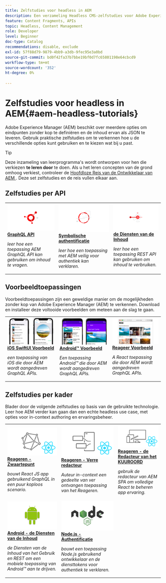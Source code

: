 ```yaml
---
title: Zelfstudies voor headless in AEM
description: Een verzameling Headless CMS-zelfstudies voor Adobe Experience Manager. Lesbestanden verkennen via API, framework en voorbeeldtoepassingen.
feature: Content Fragments, APIs
topic: Headless, Content Management
role: Developer
level: Beginner
doc-type: Catalog
recommendations: disable, exclude
exl-id: 57f88d79-9879-4bb9-a3db-9fec95e3a0bd
source-git-commit: bd0f42fa37b7bbe19bf0d7fc65801198e64cbcd9
workflow-type: tm+mt
source-wordcount: '352'
ht-degree: 0%

---
```


# Zelfstudies voor headless in AEM{#aem-headless-tutorials}

Adobe Experience Manager (AEM) beschikt over meerdere opties om eindpunten zonder kop te definiëren en de inhoud ervan als JSON te leveren. Gebruik praktische zelfstudies om te verkennen hoe u de verschillende opties kunt gebruiken en te kiezen wat bij u past.

>[!TIP]
>
>Deze inzameling van leerprogramma&#39;s wordt ontworpen voor hen die verkiezen **te leren door** te doen. Als u het leren concepten van de grond omhoog verkiest, controleer de [ Hoofdloze Reis van de Ontwikkelaar van AEM ](https://experienceleague.adobe.com/docs/experience-manager-cloud-service/content/headless/journeys/developer/overview.html). Deze set zelfstudies en de reis vullen elkaar aan.

## Zelfstudies per API

<table>
<tr>
  <td>
    <a href="https://experienceleague.adobe.com/docs/experience-manager-learn/getting-started-with-aem-headless/graphql/overview.html">
      <img alt="GRAPHQL API" src="./assets/graphql-icon.png" />
    </a>
    <div>
      <a href="https://experienceleague.adobe.com/docs/experience-manager-learn/getting-started-with-aem-headless/graphql/overview.html">
    <strong> GraphQL API </strong>
    </a>
    </div>
    <p>
    <em> leer hoe een toepassing AEM GraphQL API kan gebruiken om inhoud te vragen.</em>
    <p>
  </td>
  <td>
    <a href="https://experienceleague.adobe.com/docs/experience-manager-learn/getting-started-with-aem-headless/authentication/overview.html">
    <img alt="Op token gebaseerde verificatie" src="./assets/token-auth-icon.png" />
    </a>
    <div>
    <a href="https://experienceleague.adobe.com/docs/experience-manager-learn/getting-started-with-aem-headless/authentication/overview.html">
    <strong> Symbolische authentificatie </strong>
    </a>
    </div>
    <p>
    <em> leer hoe een toepassing met AEM veilig voor authentiek kan verklaren.</em>
    </p>
  </td>
  <td>
    <a href="https://experienceleague.adobe.com/docs/experience-manager-learn/getting-started-with-aem-headless/content-services/overview.html">
      <img alt="Inhoudsservices" src="./assets/content-services.png" />
    </a>
     <div>
      <a href="https://experienceleague.adobe.com/docs/experience-manager-learn/getting-started-with-aem-headless/content-services/overview.html">
        <strong> de Diensten van de Inhoud </strong>
      </a>
    </div>
    <p>
    <em> leer hoe een toepassing REST API kan gebruiken om inhoud te verbruiken.</em>
    <p>
  </td>
</tr>
</table>

## Voorbeeldtoepassingen

Voorbeeldtoepassingen zijn een geweldige manier om de mogelijkheden zonder kop van Adobe Experience Manager (AEM) te verkennen. Download en installeer deze voltooide voorbeelden om meteen aan de slag te gaan.

<table>
<tr>
  <td>
    <a href="https://experienceleague.adobe.com/docs/experience-manager-learn/getting-started-with-aem-headless/graphql/example-apps/ios-swiftui-app.html">
      <img alt="iOS-voorbeeld" src="./assets/ios-example.png" />
    </a>
    <div>
      <a href="https://experienceleague.adobe.com/docs/experience-manager-learn/getting-started-with-aem-headless/graphql/example-apps/ios-swiftui-app.html">
    <strong> iOS SwiftUI Voorbeeld </strong>
    </a>
    </div>
    <p>
    <em> een toepassing van iOS die door AEM wordt aangedreven GraphQL APIs.</em>
    <p>
  </td>
  <td>
    <a href="https://experienceleague.adobe.com/docs/experience-manager-learn/getting-started-with-aem-headless/graphql/example-apps/android-app.html">
    <img alt="Android-voorbeeld" src="./assets/android-example.png" />
    </a>
    <div>
    <a href="https://experienceleague.adobe.com/docs/experience-manager-learn/getting-started-with-aem-headless/graphql/example-apps/android-app.html">
    <strong> Android™ Voorbeeld </strong>
    </a>
    </div>
    <p>
    <em> Een toepassing Android™ die door AEM wordt aangedreven GraphQL APIs.</em>
    </p>
  </td>
  <td>
    <a href="https://experienceleague.adobe.com/docs/experience-manager-learn/getting-started-with-aem-headless/graphql/example-apps/react-app.html">
      <img alt="Voorbeeld Reageren" src="./assets/react-example.png" />
    </a>
     <div>
      <a href="https://experienceleague.adobe.com/docs/experience-manager-learn/getting-started-with-aem-headless/graphql/example-apps/react-app.html">
        <strong> Reageer Voorbeeld </strong>
      </a>
    </div>
    <p>
    <em> A React toepassing die door AEM wordt aangedreven GraphQL APIs.</em>
    <p>
  </td>
</tr>
</table>

## Zelfstudies per kader

Blader door de volgende zelfstudies op basis van de gebruikte technologie. Leer hoe AEM verder kan gaan dan een echte headless use case, met opties voor in-context authoring en ervaringsbeheer.

<table>
<tr>
  <td>
    <a href="https://experienceleague.adobe.com/docs/experience-manager-learn/getting-started-with-aem-headless/graphql/multi-step/overview.html">
      <img alt="Reageren - Hoofdloos" src="./assets/react-headless.png" />
    </a>
    <div>
      <a href="https://experienceleague.adobe.com/docs/experience-manager-learn/getting-started-with-aem-headless/graphql/overview.html">
    <strong> Reageren - Zwaartepunt </strong>
    </a>
    </div>
    <p>
    <em> bouwt React JS app gebruikend GraphQL in een puur koploos scenario.</em>
    <p>
  </td>
  <td>
    <a href="https://experienceleague.adobe.com/docs/experience-manager-learn/getting-started-with-aem-headless/spa-editor/remote-spa/overview.html">
    <img alt="Reageren - Externe editor" src="./assets/react-remote.png" />
    </a>
    <div>
    <a href="https://experienceleague.adobe.com/docs/experience-manager-learn/getting-started-with-aem-headless/spa-editor/remote-spa/overview.html">
    <strong> Reageren - Verre redacteur </strong>
    </a>
    </div>
    <p>
    <em> Auteur in-context een gedeelte van ver ontvangen toepassing van het Reageren.</em>
    </p>
  </td>
  <td>
    <a href="https://experienceleague.adobe.com/docs/experience-manager-learn/getting-started-with-aem-headless/spa-editor/react/overview.html">
      <img alt="Reageren - SPA-editor" src="./assets/react-spa-editor.png" />
    </a>
     <div>
      <a href="https://experienceleague.adobe.com/docs/experience-manager-learn/getting-started-with-aem-headless/spa-editor/react/overview.html">
        <strong> Reageren - de Redacteur van het KUUROORD </strong>
      </a>
    </div>
    <p>
    <em> gebruik de redacteur van AEM SPA om volledige React te beheren app ervaring.</em>
    <p>
  </td>
</tr>
<tr>  
  <td>
    <a href="https://experienceleague.adobe.com/docs/experience-manager-learn/getting-started-with-aem-headless/content-services/overview.html">
    <img alt="Andriod - Inhoudsservices" src="./assets/android.png" />
    </a>
    <div>
    <a href="https://experienceleague.adobe.com/docs/experience-manager-learn/getting-started-with-aem-headless/content-services/overview.html">
    <strong> Android - de Diensten van de Inhoud </strong>
    </a>
    </div>
    <p>
    <em> de Diensten van de Inhoud van het Gebruik en REST om een mobiele toepassing van Android™ aan te drijven.</em>
    </p>
  </td>
  <td>
    <a href="https://experienceleague.adobe.com/docs/experience-manager-learn/getting-started-with-aem-headless/authentication/overview.html">
      <img alt="Node.js - Authentificatie" src="./assets/node-js.png" />
    </a>
     <div>
      <a href="https://experienceleague.adobe.com/docs/experience-manager-learn/getting-started-with-aem-headless/authentication/overview.html">
        <strong> Node.js - Authentificatie </strong>
      </a>
    </div>
    <p>
    <em> bouwt een toepassing Node.js gebruikend ontwikkelaar en de diensttokens voor authentiek te verklaren.</em>
    <p>
  </td>
  <td></td>
</tr>
</table>
